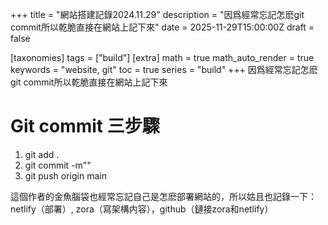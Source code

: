 +++
title = "網站搭建記錄2024.11.29"
description = "因爲經常忘記怎麽git commit所以乾脆直接在網站上記下來"
date = 2025-11-29T15:00:00Z
draft = false

[taxonomies]
tags = ["build"]
[extra]
math = true
math_auto_render = true
keywords = "website, git"
toc = true
series = "build"
+++
因爲經常忘記怎麽git commit所以乾脆直接在網站上記下來

# Git commit 三步驟
1. git add .
2. git commit -m""
3. git push origin main

這個作者的金魚腦袋也經常忘記自己是怎麽部署網站的，所以姑且也記錄一下：netlify（部署）, zora（寫架構内容），github（鏈接zora和netlify）